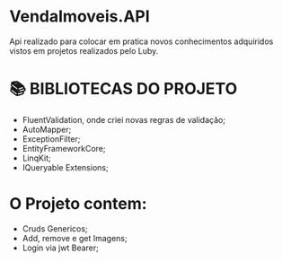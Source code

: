 # VendaImoveis.API #

Api realizado para colocar em pratica novos conhecimentos adquiridos vistos em projetos realizados pelo Luby.

# 📚 BIBLIOTECAS DO PROJETO

- FluentValidation, onde criei novas regras de validação;
- AutoMapper;
- ExceptionFilter;
- EntityFrameworkCore;
- LinqKit;
- IQueryable Extensions;

# O Projeto contem:

- Cruds Genericos;
- Add, remove e get Imagens;
- Login via jwt Bearer;
